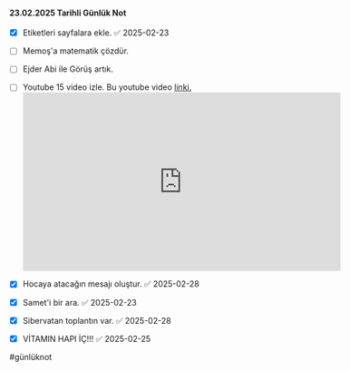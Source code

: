 #### 23.02.2025 Tarihli Günlük Not

- [x] Etiketleri sayfalara ekle. ✅ 2025-02-23
- [ ] Memoş'a matematik çözdür.
- [ ] Ejder Abi ile Görüş artık.
- [ ] Youtube 15 video izle.
      Bu youtube video [linki.](https://www.youtube.com/playlist?list=PLXuv2PShkuHwXNELiS0dHGJ-00V5EelbW)
            <iframe width="560" height="315" src="https://www.youtube.com/embed/videoseries?si=jkGOaHOXYuhXgTCr&amp;list=PLXuv2PShkuHwXNELiS0dHGJ-00V5EelbW" title="YouTube video player" frameborder="0" allow="accelerometer; autoplay; clipboard-write; encrypted-media; gyroscope; picture-in-picture; web-share" referrerpolicy="strict-origin-when-cross-origin" allowfullscreen></iframe>
- [x] Hocaya atacağın mesajı oluştur. ✅ 2025-02-28
- [x] Samet'i bir ara. ✅ 2025-02-23
- [x] Sibervatan toplantın var. ✅ 2025-02-28
- [x] VİTAMIN HAPI İÇ!!! ✅ 2025-02-25


#günlüknot

